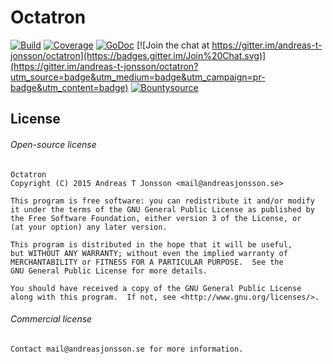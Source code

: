 # Octatron

[![Build](https://travis-ci.org/andreas-t-jonsson/octatron.png)](https://travis-ci.org/andreas-t-jonsson/octatron)
[![Coverage](http://gocover.io/_badge/github.com/andreas-t-jonsson/octatron)](http://gocover.io/github.com/andreas-t-jonsson/octatron)
[![GoDoc](https://godoc.org/andreas-t-jonsson/octatron?status.svg)](https://godoc.org/github.com/andreas-t-jonsson/octatron)
[![Join the chat at https://gitter.im/andreas-t-jonsson/octatron](https://badges.gitter.im/Join%20Chat.svg)](https://gitter.im/andreas-t-jonsson/octatron?utm_source=badge&utm_medium=badge&utm_campaign=pr-badge&utm_content=badge)
[![Bountysource](https://api.bountysource.com/badge/team?team_id=95482&style=bounties_received)](https://www.bountysource.com/teams/octatron)

## License

###### Open-source license

```
Octatron
Copyright (C) 2015 Andreas T Jonsson <mail@andreasjonsson.se>

This program is free software: you can redistribute it and/or modify
it under the terms of the GNU General Public License as published by
the Free Software Foundation, either version 3 of the License, or
(at your option) any later version.

This program is distributed in the hope that it will be useful,
but WITHOUT ANY WARRANTY; without even the implied warranty of
MERCHANTABILITY or FITNESS FOR A PARTICULAR PURPOSE.  See the
GNU General Public License for more details.

You should have received a copy of the GNU General Public License
along with this program.  If not, see <http://www.gnu.org/licenses/>.
```

###### Commercial license

```
Contact mail@andreasjonsson.se for more information.
```
